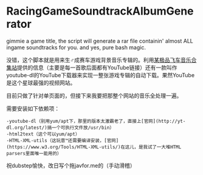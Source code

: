 # RacingGameSoundtrackAlbumGenerator
gimmie a game title, the script will generate a rar file containin' almost ALL ingame soundtracks for you. and yes, pure bash magic. 

没错，这个脚本就是用来生♂成赛车游戏背景音乐专辑的。利用[某极品飞车音乐合集站](http://nfssoundtrack.com/)提供的信息（主要是每一首歌后面都有YouTube链接）还有一款叫作youtube-dl的YouTube下载器来实现一整张游戏专辑的自动下载。果然YouTube是这个星球最强的视频网站。

目前只做了针对单页面的，但接下来我要把那整个网站的音乐全处理一遍。

需要安装如下依赖项：

	-youtube-dl（别用yum/apt下，那里的版本太激霸老了，直接上[官网](http://yt-dl.org/latest/)搞一个可执行文件放/usr/bin）
	-html2text（这个可以yum/apt）
	-HTML-XML-utils（这玩意™还需要编译安装，[官网](https://www.w3.org/Tools/HTML-XML-utils/)在这儿，是我试了一大堆HTML parsers里面唯一能用的）

祝dubstep愉快，改日写个拖javfor.me的（手动滑稽）
